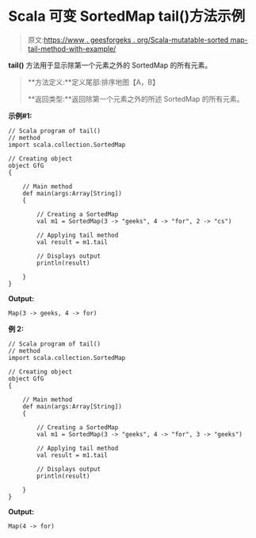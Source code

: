 # Scala 可变 SortedMap tail()方法示例

> 原文:[https://www . geesforgeks . org/Scala-mutatable-sorted map-tail-method-with-example/](https://www.geeksforgeeks.org/scala-mutable-sortedmap-tail-method-with-example/)

**tail()** 方法用于显示除第一个元素之外的 SortedMap 的所有元素。

> **方法定义:**定义尾部:排序地图【A，B】
> 
> **返回类型:**返回除第一个元素之外的所述 SortedMap 的所有元素。

**示例#1:**

```
// Scala program of tail()
// method
import scala.collection.SortedMap

// Creating object
object GfG
{ 

    // Main method
    def main(args:Array[String])
    {

        // Creating a SortedMap
        val m1 = SortedMap(3 -> "geeks", 4 -> "for", 2 -> "cs")

        // Applying tail method
        val result = m1.tail

        // Displays output
        println(result)

    }
}
```

**Output:**

```
Map(3 -> geeks, 4 -> for)

```

**例 2:**

```
// Scala program of tail()
// method
import scala.collection.SortedMap

// Creating object
object GfG
{ 

    // Main method
    def main(args:Array[String])
    {

        // Creating a SortedMap
        val m1 = SortedMap(3 -> "geeks", 4 -> "for", 3 -> "geeks")

        // Applying tail method
        val result = m1.tail

        // Displays output
        println(result)

    }
}
```

**Output:**

```
Map(4 -> for)

```